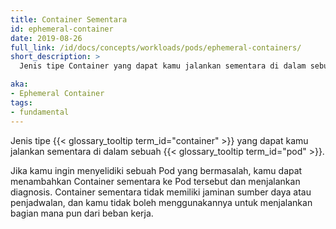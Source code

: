 ```yaml
---
title: Container Sementara
id: ephemeral-container
date: 2019-08-26
full_link: /id/docs/concepts/workloads/pods/ephemeral-containers/
short_description: >
  Jenis tipe Container yang dapat kamu jalankan sementara di dalam sebuah Pod.

aka:
- Ephemeral Container
tags:
- fundamental
---
```

Jenis tipe {{< glossary_tooltip term_id="container" >}} yang dapat kamu jalankan sementara di dalam sebuah {{< glossary_tooltip term_id="pod" >}}.

<!--more-->

Jika kamu ingin menyelidiki sebuah Pod yang bermasalah, kamu dapat menambahkan Container sementara ke Pod tersebut dan menjalankan diagnosis. Container sementara tidak memiliki jaminan sumber daya atau penjadwalan, dan kamu tidak boleh menggunakannya untuk menjalankan bagian mana pun dari beban kerja.
